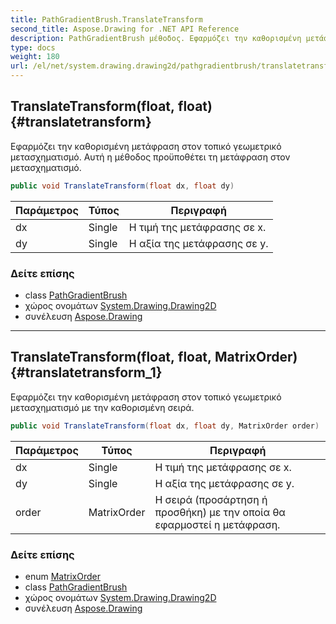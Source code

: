 ```yaml
---
title: PathGradientBrush.TranslateTransform
second_title: Aspose.Drawing for .NET API Reference
description: PathGradientBrush μέθοδος. Εφαρμόζει την καθορισμένη μετάφραση στον τοπικό γεωμετρικό μετασχηματισμό. Αυτή η μέθοδος προϋποθέτει τη μετάφραση στον μετασχηματισμό.
type: docs
weight: 180
url: /el/net/system.drawing.drawing2d/pathgradientbrush/translatetransform/
---
```

## TranslateTransform(float, float) {#translatetransform}

Εφαρμόζει την καθορισμένη μετάφραση στον τοπικό γεωμετρικό μετασχηματισμό. Αυτή η μέθοδος προϋποθέτει τη μετάφραση στον μετασχηματισμό.

```csharp
public void TranslateTransform(float dx, float dy)
```

| Παράμετρος | Τύπος | Περιγραφή |
| --- | --- | --- |
| dx | Single | Η τιμή της μετάφρασης σε x. |
| dy | Single | Η αξία της μετάφρασης σε y. |

### Δείτε επίσης

* class [PathGradientBrush](../)
* χώρος ονομάτων [System.Drawing.Drawing2D](../../pathgradientbrush/)
* συνέλευση [Aspose.Drawing](../../../)

---

## TranslateTransform(float, float, MatrixOrder) {#translatetransform_1}

Εφαρμόζει την καθορισμένη μετάφραση στον τοπικό γεωμετρικό μετασχηματισμό με την καθορισμένη σειρά.

```csharp
public void TranslateTransform(float dx, float dy, MatrixOrder order)
```

| Παράμετρος | Τύπος | Περιγραφή |
| --- | --- | --- |
| dx | Single | Η τιμή της μετάφρασης σε x. |
| dy | Single | Η αξία της μετάφρασης σε y. |
| order | MatrixOrder | Η σειρά (προσάρτηση ή προσθήκη) με την οποία θα εφαρμοστεί η μετάφραση. |

### Δείτε επίσης

* enum [MatrixOrder](../../matrixorder/)
* class [PathGradientBrush](../)
* χώρος ονομάτων [System.Drawing.Drawing2D](../../pathgradientbrush/)
* συνέλευση [Aspose.Drawing](../../../)


